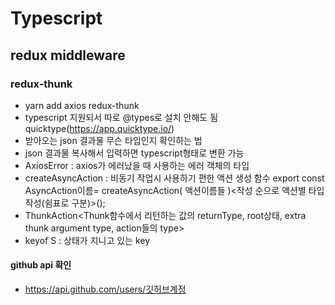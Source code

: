 # Typescript

## redux middleware

### redux-thunk

- yarn add axios redux-thunk
- typescript 지원되서 따로 @types로 설치 안해도 됨
  quicktype(https://app.quicktype.io/)
- 받아오는 json 결과물 무슨 타입인지 확인하는 법
- json 결과물 복사해서 입력하면 typescript형태로 변환 가능
- AxiosError : axios가 에러났을 때 사용하는 에러 객체의 타입
- createAsyncAction : 비동기 작업시 사용하기 편한 액션 생성 함수
  export const AsyncAction이름= createAsyncAction(
  액션이름들
  )<작성 순으로 액션별 타입 작성(쉼표로 구분)>();
- ThunkAction<Thunk함수에서 리턴하는 값의 returnType, root상태, extra thunk argument type, action들의 type>
- keyof S : 상태가 지니고 있는 key

#### github api 확인

- https://api.github.com/users/깃허브계정
